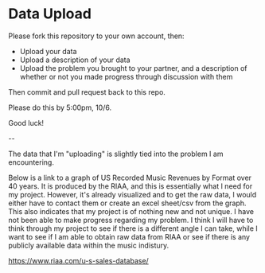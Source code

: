 # Data Upload

Please fork this repository to your own account, then:

* Upload your data 
* Upload a description of your data
* Upload the problem you brought to your partner, and a description of whether or not you made progress through discussion with them

Then commit and pull request back to this repo. 

Please do this by 5:00pm, 10/6.

Good luck!

--

The data that I'm "uploading" is slightly tied into the problem I am encountering. 

Below is a link to a graph of  US Recorded Music Revenues by Format over 40 years. It is produced by the RIAA, and this is essentially what I need for my project.  However, it's already visualized and to get the raw data, I would either have to contact them or create an excel sheet/csv from the graph. This also indicates that my project is of nothing new and not unique. I have not been able to make progress regarding my problem. I think I will have to think through my project to see if there is a different angle I can take, while I want to see if I am able to obtain raw data from RIAA or see if there is any publicly available data within the music indistury. 

https://www.riaa.com/u-s-sales-database/
